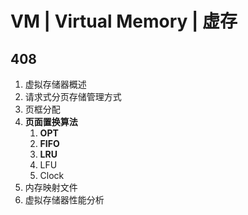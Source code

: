 
# VM | Virtual Memory | 虚存

## 408

1. 虚拟存储器概述
2. 请求式分页存储管理方式
3. 页框分配
4. **页面置换算法**
	1. **OPT**
	2. **FIFO**
	3. **LRU**
	4. LFU
	5. Clock
5. 内存映射文件
6. 虚拟存储器性能分析
